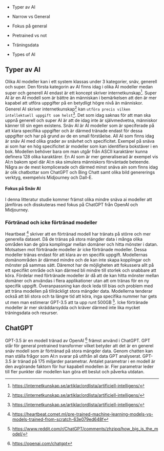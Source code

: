 - Typer av AI
- Narrow vs General
- Fokus på general
- Pretrained vs not

- Träningsdata

- Types of AI

## Typer av AI

Olika AI modeller kan i ett system klassas under 3 kategorier, snäv, generell och super. Den första kategorin av AI finns idag i olika AI modeller medan super och generell AI endast är ett koncept skriver internetkunskap[^1]. Super AI är en AI modell som är bättre än människan i bemärkelsen att den är mer kapabel att utföra uppgifter på en betydligt högre nivå än människor. Generel AI skriver internetkunskap[^1] kan `utföra precis vilken intellektuell uppgift som helst`[^1]. Det som idag saknas för att man ska uppnå generell och super AI är att de idag inte är självmedvetna, människor känner till sin egen existens. Snäv AI är AI modeller som är speciferade på att klara specifika uppgifter och är därmed tränade endast för dessa uppgifter och har på grund av de en small förståelse. All AI som finns idag är snäv AI med olika grader av snävhet och specificitet.
Exempel på snäva ai som har en hög specificitet är modeller som kan identifiera bokstäver i en bok. Modellen behöver bara om man utgår från ASCII karaktärer kunna definera 128 olika karaktärer. En AI som är mer generaliserad är exempel vis AI:n bakom spel där AI:n ska simulera människors förväntade beteende. Några av de mest komplicerade och därmed minst snäva ain som finns idag är olik chatbottar som ChatGPT och Bing Chatt samt olika bild genererings verktyg, exempelvis Midjourney och Dall-E.

#### Fokus på Snäv AI

I denna litteratur studie kommer främst olika mindre snäva ai modeller att jämföras och disskuteras med fokus på ChatGPT från OpenAI och Midjourney.

### Förtränad och icke förtränad modeller

Heartbeat [^2] skriver att en förtränad modell har tränats på större och mer generella dataset. Då de tränas på stora mängder data i många olika områden kan de göra komplingar mellan domäner och hitta mönster i datan. Motsatsen mot förtränade modeller är icke förtränade modeller. Dessa modeller tränas endast för att klara av en specifik uppgift. Modellernas domänområden är därmed mindre och de kan inte skapa kopplingar och mönster på sammas sätt. Däremot har de möjligheten att fokussera allt på ett specifikt område och kan därmed bli mindre till storlek och snabbare att köra.
Fördelar med förtränade modeller är då att de kan hitta mönster mellan domäner och användas i flera applikationer utan att om tränas för en ny specifik uppgift. Överanpassning kan dock leda till bias och problem med att träna modellen på tillräckligt stora mängder data. Modellerna tenderar också att bli stora och ta längre tid att köra, inga specifika nummer har gets ut men man estimerar GPT-3.5 att ta upp runt 500GB [^3]. Icke förtränade modeller är mer skräddarsydda och kräver därmed inte lika mycket träningsdata och resurser.

## ChatGPT

GPT-3.5 är en modell tränad av OpenAI [^4] främst använd i ChatGPT. GPT står för general pretrained transformer vilket betyder att det är en generel snäv modell som är förtränad på stora mängder data. Genom chatten kan man ställa frågor som AI:n svarar på utifrån all data GPT analyserat. GPT-3.5 är tränad på 175 miljarder parametrar. Antalet parametrar i en modell är den avgörande faktorn för hur kapabell modellen är. Fler parametrar leder till fler punkter där modellen kan göra ett beslut och påverka utdatan.

[^1]: https://internetkunskap.se/artiklar/ordlista/artificiell-intelligens/
[^2]: https://heartbeat.comet.ml/pre-trained-machine-learning-models-vs-models-trained-from-scratch-63e079ed648f
[^3]: https://www.reddit.com/r/ChatGPT/comments/zhzjpq/how_big_is_the_model/
[^4]: https://openai.com/chatgpt
[^5]: https://en.wikipedia.org/wiki/GPT-3
